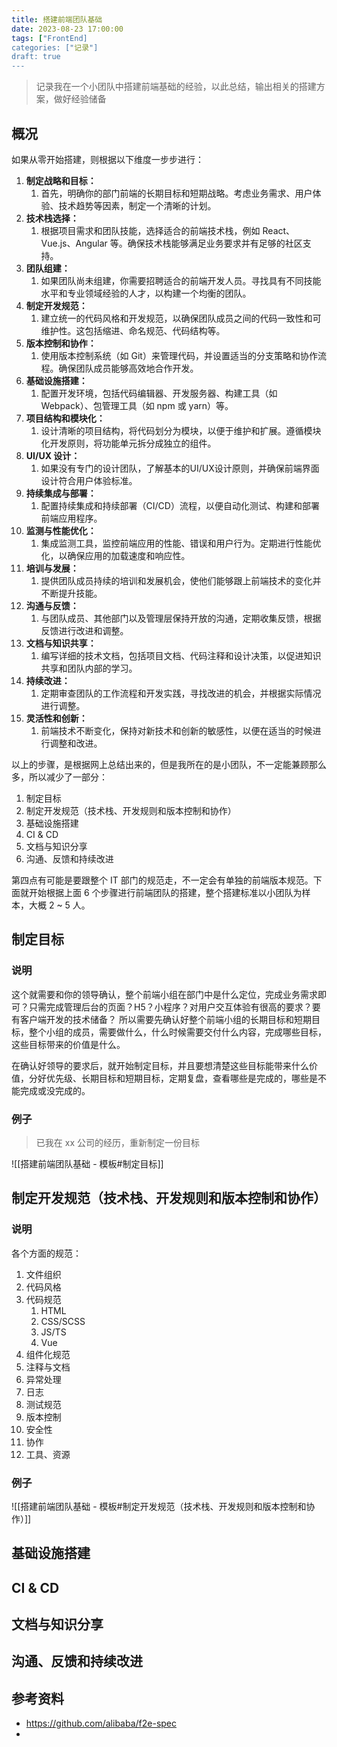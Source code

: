 ```yaml
---
title: 搭建前端团队基础
date: 2023-08-23 17:00:00
tags: ["FrontEnd]
categories: ["记录"]
draft: true
---
```

> 记录我在一个小团队中搭建前端基础的经验，以此总结，输出相关的搭建方案，做好经验储备

## 概况

如果从零开始搭建，则根据以下维度一步步进行：
1. **制定战略和目标：** 
	1. 首先，明确你的部门前端的长期目标和短期战略。考虑业务需求、用户体验、技术趋势等因素，制定一个清晰的计划。
2. **技术栈选择：** 
	1. 根据项目需求和团队技能，选择适合的前端技术栈，例如 React、Vue.js、Angular 等。确保技术栈能够满足业务要求并有足够的社区支持。
3. **团队组建：** 
	1. 如果团队尚未组建，你需要招聘适合的前端开发人员。寻找具有不同技能水平和专业领域经验的人才，以构建一个均衡的团队。
4. **制定开发规范：** 
	1. 建立统一的代码风格和开发规范，以确保团队成员之间的代码一致性和可维护性。这包括缩进、命名规范、代码结构等。
5. **版本控制和协作：** 
	1. 使用版本控制系统（如 Git）来管理代码，并设置适当的分支策略和协作流程。确保团队成员能够高效地合作开发。
6. **基础设施搭建：** 
	1. 配置开发环境，包括代码编辑器、开发服务器、构建工具（如 Webpack）、包管理工具（如 npm 或 yarn）等。
7. **项目结构和模块化：** 
	1. 设计清晰的项目结构，将代码划分为模块，以便于维护和扩展。遵循模块化开发原则，将功能单元拆分成独立的组件。
8. **UI/UX 设计：** 
	1. 如果没有专门的设计团队，了解基本的UI/UX设计原则，并确保前端界面设计符合用户体验标准。
9. **持续集成与部署：** 
	1. 配置持续集成和持续部署（CI/CD）流程，以便自动化测试、构建和部署前端应用程序。
10. **监测与性能优化：** 
	1. 集成监测工具，监控前端应用的性能、错误和用户行为。定期进行性能优化，以确保应用的加载速度和响应性。
11. **培训与发展：** 
	1. 提供团队成员持续的培训和发展机会，使他们能够跟上前端技术的变化并不断提升技能。
12. **沟通与反馈：** 
	1. 与团队成员、其他部门以及管理层保持开放的沟通，定期收集反馈，根据反馈进行改进和调整。
13. **文档与知识共享：** 
	1. 编写详细的技术文档，包括项目文档、代码注释和设计决策，以促进知识共享和团队内部的学习。
14. **持续改进：** 
	1. 定期审查团队的工作流程和开发实践，寻找改进的机会，并根据实际情况进行调整。
15. **灵活性和创新：** 
	1. 前端技术不断变化，保持对新技术和创新的敏感性，以便在适当的时候进行调整和改进。

以上的步骤，是根据网上总结出来的，但是我所在的是小团队，不一定能兼顾那么多，所以减少了一部分：
1. 制定目标
2. 制定开发规范（技术栈、开发规则和版本控制和协作）
3. 基础设施搭建
4. CI & CD
5. 文档与知识分享
6. 沟通、反馈和持续改进

第四点有可能是要跟整个 IT 部门的规范走，不一定会有单独的前端版本规范。下面就开始根据上面 6 个步骤进行前端团队的搭建，整个搭建标准以小团队为样本，大概 2 ~ 5 人。

## 制定目标

### 说明
这个就需要和你的领导确认，整个前端小组在部门中是什么定位，完成业务需求即可？只需完成管理后台的页面？H5？小程序？对用户交互体验有很高的要求？要有客户端开发的技术储备？
所以需要先确认好整个前端小组的长期目标和短期目标，整个小组的成员，需要做什么，什么时候需要交付什么内容，完成哪些目标，这些目标带来的价值是什么。

在确认好领导的要求后，就开始制定目标，并且要想清楚这些目标能带来什么价值，分好优先级、长期目标和短期目标，定期复盘，查看哪些是完成的，哪些是不能完成或没完成的。

### 例子
> 已我在 xx 公司的经历，重新制定一份目标

![[搭建前端团队基础 - 模板#制定目标]]

## 制定开发规范（技术栈、开发规则和版本控制和协作）

### 说明

各个方面的规范：
1. 文件组织
2. 代码风格
3. 代码规范
	1. HTML
	2. CSS/SCSS
	3. JS/TS
	4. Vue
4. 组件化规范
5. 注释与文档
6. 异常处理
7. 日志
8. 测试规范
9. 版本控制
10. 安全性
11. 协作
12. 工具、资源

### 例子

![[搭建前端团队基础 - 模板#制定开发规范（技术栈、开发规则和版本控制和协作）]]




## 基础设施搭建

## CI & CD

## 文档与知识分享

## 沟通、反馈和持续改进


## 参考资料
* https://github.com/alibaba/f2e-spec
* 
